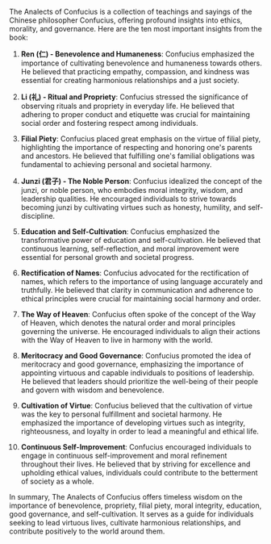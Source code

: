 The Analects of Confucius is a collection of teachings and sayings of the Chinese philosopher Confucius, offering profound insights into ethics, morality, and governance. Here are the ten most important insights from the book:

1. **Ren (仁) - Benevolence and Humaneness**: Confucius emphasized the importance of cultivating benevolence and humaneness towards others. He believed that practicing empathy, compassion, and kindness was essential for creating harmonious relationships and a just society.

2. **Li (礼) - Ritual and Propriety**: Confucius stressed the significance of observing rituals and propriety in everyday life. He believed that adhering to proper conduct and etiquette was crucial for maintaining social order and fostering respect among individuals.

3. **Filial Piety**: Confucius placed great emphasis on the virtue of filial piety, highlighting the importance of respecting and honoring one's parents and ancestors. He believed that fulfilling one's familial obligations was fundamental to achieving personal and societal harmony.

4. **Junzi (君子) - The Noble Person**: Confucius idealized the concept of the junzi, or noble person, who embodies moral integrity, wisdom, and leadership qualities. He encouraged individuals to strive towards becoming junzi by cultivating virtues such as honesty, humility, and self-discipline.

5. **Education and Self-Cultivation**: Confucius emphasized the transformative power of education and self-cultivation. He believed that continuous learning, self-reflection, and moral improvement were essential for personal growth and societal progress.

6. **Rectification of Names**: Confucius advocated for the rectification of names, which refers to the importance of using language accurately and truthfully. He believed that clarity in communication and adherence to ethical principles were crucial for maintaining social harmony and order.

7. **The Way of Heaven**: Confucius often spoke of the concept of the Way of Heaven, which denotes the natural order and moral principles governing the universe. He encouraged individuals to align their actions with the Way of Heaven to live in harmony with the world.

8. **Meritocracy and Good Governance**: Confucius promoted the idea of meritocracy and good governance, emphasizing the importance of appointing virtuous and capable individuals to positions of leadership. He believed that leaders should prioritize the well-being of their people and govern with wisdom and benevolence.

9. **Cultivation of Virtue**: Confucius believed that the cultivation of virtue was the key to personal fulfillment and societal harmony. He emphasized the importance of developing virtues such as integrity, righteousness, and loyalty in order to lead a meaningful and ethical life.

10. **Continuous Self-Improvement**: Confucius encouraged individuals to engage in continuous self-improvement and moral refinement throughout their lives. He believed that by striving for excellence and upholding ethical values, individuals could contribute to the betterment of society as a whole.

In summary, The Analects of Confucius offers timeless wisdom on the importance of benevolence, propriety, filial piety, moral integrity, education, good governance, and self-cultivation. It serves as a guide for individuals seeking to lead virtuous lives, cultivate harmonious relationships, and contribute positively to the world around them.